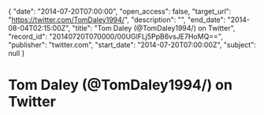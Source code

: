 {
  "date": "2014-07-20T07:00:00", 
  "open_access": false, 
  "target_url": "https://twitter.com/TomDaley1994/", 
  "description": "", 
  "end_date": "2014-08-04T02:15:00Z", 
  "title": "Tom Daley (@TomDaley1994/) on Twitter", 
  "record_id": "20140720T070000/00UGlFLj5PpB6vsJE7HoMQ==", 
  "publisher": "twitter.com", 
  "start_date": "2014-07-20T07:00:00Z", 
  "subject": null
}

# Tom Daley (@TomDaley1994/) on Twitter

